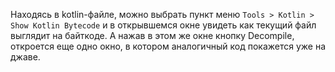 Находясь в kotlin-файле, можно выбрать пункт меню `Tools > Kotlin > Show Kotlin Bytecode` и в открывшемся окне увидеть как текущий файл выглядит на байткоде. А нажав в этом же окне кнопку Decompile, откроется еще одно окно, в котором аналогичный код покажется уже на джаве.